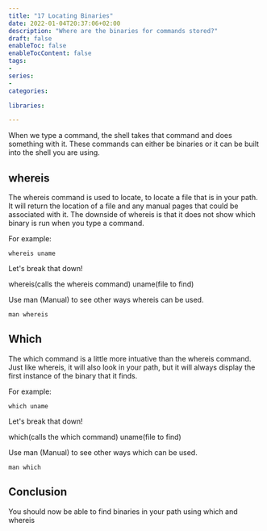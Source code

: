 ```yaml
---
title: "17 Locating Binaries"
date: 2022-01-04T20:37:06+02:00
description: "Where are the binaries for commands stored?"
draft: false
enableToc: false
enableTocContent: false
tags:
-
series:
-
categories:

libraries:

---
```


When we type a command, the shell takes that command and does something with it.
These commands can either be binaries or it can be built into the shell you are using.

## whereis

The whereis command is used to locate, to locate a file that is in your path.
It will return the location of a file and any manual pages that could be associated with it.
The downside of whereis is that it does not show which binary is run when you type a command.

For example:

```
whereis uname
```

Let's break that down!

whereis(calls the whereis command) uname(file to find)

Use man (Manual) to see other ways whereis can be used.

```
man whereis
```

## Which

The which command is a little more intuative than the whereis command.
Just like whereis, it will also look in your path, but it will always display the first instance of the binary that it finds.

For example:

```
which uname
```

Let's break that down!

which(calls the which command) uname(file to find)

Use man (Manual) to see other ways which can be used.

```
man which
```

## Conclusion

You should now be able to find binaries in your path using which and whereis
